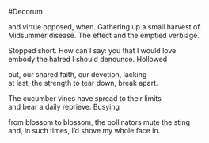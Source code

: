 #Decorum

and virtue opposed, when. Gathering up a small harvest of.  
Midsummer disease. The effect and the emptied verbiage.

Stopped short. How can I say: you that I would love  
embody the hatred I should denounce. Hollowed

out, our shared faith, our devotion, lacking  
at last, the strength to tear down, break apart.

The cucumber vines have spread to their limits  
and bear a daily reprieve. Busying

from blossom to blossom, the pollinators mute the sting  
and, in such times, I’d shove my whole face in.